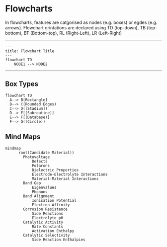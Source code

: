 # Flowcharts
In flowcharts, features are catgorised as nodes (e.g. boxes) or egdes (e.g. arrows).
Flowchart orintations are declared using TD (top-down), TB (top-bottom), BT (Bottom-top), RL (Right-Left), LR (Left-Right)

---
```mermaid
---
title: Flowchart Title
---
flowchart TD
    NODE1 --> NODE2
```
---

## Box Types
```mermaid
flowchart TD
  A--> B[Rectangle]
  B--> C(Rounded Edges)
  C--> D([Stadium])
  D--> E[[Subroutine]]
  E--> F[(Database)]
  F--> G((Circle))
```

## Mind Maps
```mermaid
mindmap
      root(Candidate Material))
        Photovoltage
            Defects
            Polarons
            Dielectric Properties
            Electrode-Electrolyte Interactions
            Material-Material Interactions
        Band Gap
            Eigenvalues
            Phonons 
        Band Alignment
            Ionisation Potential
            Electron Affinity
        Corrosion Resistance
            Side Reactions
            Electrolyte pH
        Catalytic Activity
            Rate Constants
            Activation Enthalpy
        Catalytic Selectivity
            Side Reaction Enthalpies
```
